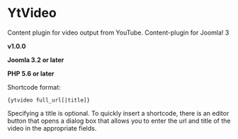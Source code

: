 # YtVideo

Content plugin for video output from YouTube. Content-plugin for Joomla! 3

**v1.0.0**

**Joomla 3.2 or later**

**PHP 5.6 or later**

Shortcode format:

```
{ytvideo full_url[|title]}
```

Specifying a title is optional. To quickly insert a shortcode, there is an editor button that opens a dialog box that allows you to enter the url and title of the video in the appropriate fields.
